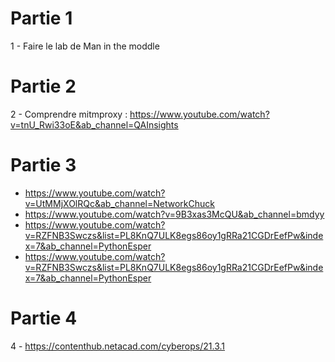 # Partie 1
1 - Faire le lab de Man in the moddle
# Partie 2
2 - Comprendre mitmproxy : https://www.youtube.com/watch?v=tnU_Rwi33oE&ab_channel=QAInsights
# Partie 3 
- https://www.youtube.com/watch?v=UtMMjXOlRQc&ab_channel=NetworkChuck
- https://www.youtube.com/watch?v=9B3xas3McQU&ab_channel=bmdyy
- https://www.youtube.com/watch?v=RZFNB3Swczs&list=PL8KnQ7ULK8egs86oy1gRRa21CGDrEefPw&index=7&ab_channel=PythonEsper
- https://www.youtube.com/watch?v=RZFNB3Swczs&list=PL8KnQ7ULK8egs86oy1gRRa21CGDrEefPw&index=7&ab_channel=PythonEsper
# Partie 4
4 - https://contenthub.netacad.com/cyberops/21.3.1
